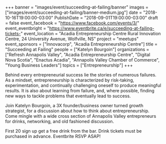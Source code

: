 +++
banner = "images/event/succeeding-at-failing/banner"
images = ["images/event/succeeding-at-failing/banner-medium.jpg"]
date = "2018-10-16T19:00:00-03:00"
PublishDate = "2018-09-01T19:00:00-03:00"
draft = false
event_facebook = "https://www.facebook.com/events/3/"
event_eventbright = "https://www.eventbrite.ca/e/succeeding-at-failing-tickets-"
event_location = "Acadia Entrepreneurship Centre Rural Innovation Centre, 24 University Avenue, Wolfville, NS"
project = "meetups"
event_sponsors = ["Innovacorp", "Acadia Entrepreneurship Centre"]
title = "Succeeding at Failing"
people = ["Katelyn Bourgoin"]
organizations = ["Refresh Annapolis Valley", "Acadia Entrepreneurship Centre", "Digital Nova Scotia", "Enactus Acadia", "Annapolis Valley Chamber of Commerce", "Young Business Leaders"]
topics = ["Entrepreneurship"]
+++

Behind every entrepreneurial success lie the stories of numerous failures. As a mindset, entrepreneurship is characterized by risk-taking, experimentation, and continually challenging oneself to produce meaningful results. It is also about learning from failure, and, where possible, finding new ways to tackle problems that eventually lead to success. 

Join Katelyn Bourgoin, a 3X founder/business owner turned growth strategist, for a discussion about how to think about entrepreneurship.  Come mingle with a wide cross section of Annapolis Valley entrepreneurs for drinks, networking, and old fashioned discussion.   

First 20 sign up get a free drink from the bar.  Drink tickets must be purchased in advance.  Eventbrite RSVP ASAP!  
